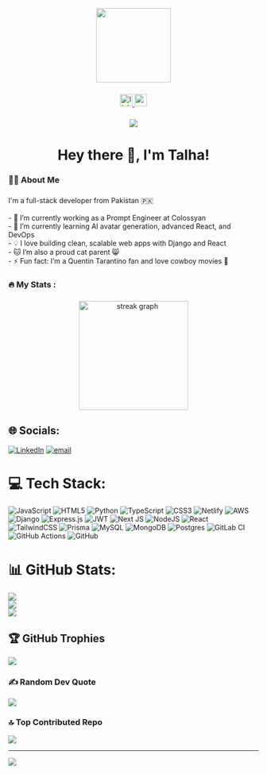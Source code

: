 <div align="center">
  <img height="150" src="https://media.giphy.com/media/M9gbBd9nbDrOTu1Mqx/giphy.gif" />
</div>

###

<div align="center">
  <a href="https://linkedin.com/in/talha-yousuf-sameja-7a9651214" target="_blank">
    <img src="https://img.shields.io/static/v1?message=LinkedIn&logo=linkedin&label=&color=0077B5&logoColor=white&labelColor=&style=for-the-badge" height="25" alt="linkedin logo" />
  </a>
  <a href="mailto:talha.samej@gmail.com">
    <img src="https://img.shields.io/static/v1?message=Email&logo=gmail&label=&color=D14836&logoColor=white&labelColor=&style=for-the-badge" height="25" alt="email logo" />
  </a>
</div>

###

<div align="center">
  <img src="https://visitor-badge.laobi.icu/badge?page_id=TalhaSameja.TalhaSameja" />
</div>

###

<h1 align="center">Hey there 👋, I'm Talha!</h1>

###

<h3 align="left">👨‍💻 About Me</h3>

###

<p align="left">
  I'm a full-stack developer from Pakistan 🇵🇰<br><br>
  - 🔭 I’m currently working as a Prompt Engineer at Colossyan<br>
  - 🌱 I’m currently learning AI avatar generation, advanced React, and DevOps<br>
  - 💡 I love building clean, scalable web apps with Django and React<br>
  - 🐱 I’m also a proud cat parent 😸<br>
  - ⚡ Fun fact: I’m a Quentin Tarantino fan and love cowboy movies 🤠
</p>


<h3 align="left">🔥   My Stats :</h3>

###

<div align="center">
  <img src="https://streak-stats.demolab.com?user=TalhaSameja&locale=en&mode=daily&theme=dark&hide_border=false&border_radius=5&order=3" height="220" alt="streak graph"  />
</div>

###
## 🌐 Socials:
[![LinkedIn](https://img.shields.io/badge/LinkedIn-%230077B5.svg?logo=linkedin&logoColor=white)](https://linkedin.com/in/talha-yousuf-sameja-7a9651214) [![email](https://img.shields.io/badge/Email-D14836?logo=gmail&logoColor=white)](mailto:talha.samej@gmail.com) 

# 💻 Tech Stack:
![JavaScript](https://img.shields.io/badge/javascript-%23323330.svg?style=for-the-badge&logo=javascript&logoColor=%23F7DF1E) ![HTML5](https://img.shields.io/badge/html5-%23E34F26.svg?style=for-the-badge&logo=html5&logoColor=white) ![Python](https://img.shields.io/badge/python-3670A0?style=for-the-badge&logo=python&logoColor=ffdd54) ![TypeScript](https://img.shields.io/badge/typescript-%23007ACC.svg?style=for-the-badge&logo=typescript&logoColor=white) ![CSS3](https://img.shields.io/badge/css3-%231572B6.svg?style=for-the-badge&logo=css3&logoColor=white) ![Netlify](https://img.shields.io/badge/netlify-%23000000.svg?style=for-the-badge&logo=netlify&logoColor=#00C7B7) ![AWS](https://img.shields.io/badge/AWS-%23FF9900.svg?style=for-the-badge&logo=amazon-aws&logoColor=white) ![Django](https://img.shields.io/badge/django-%23092E20.svg?style=for-the-badge&logo=django&logoColor=white) ![Express.js](https://img.shields.io/badge/express.js-%23404d59.svg?style=for-the-badge&logo=express&logoColor=%2361DAFB) ![JWT](https://img.shields.io/badge/JWT-black?style=for-the-badge&logo=JSON%20web%20tokens) ![Next JS](https://img.shields.io/badge/Next-black?style=for-the-badge&logo=next.js&logoColor=white) ![NodeJS](https://img.shields.io/badge/node.js-6DA55F?style=for-the-badge&logo=node.js&logoColor=white) ![React](https://img.shields.io/badge/react-%2320232a.svg?style=for-the-badge&logo=react&logoColor=%2361DAFB) ![TailwindCSS](https://img.shields.io/badge/tailwindcss-%2338B2AC.svg?style=for-the-badge&logo=tailwind-css&logoColor=white) ![Prisma](https://img.shields.io/badge/Prisma-3982CE?style=for-the-badge&logo=Prisma&logoColor=white) ![MySQL](https://img.shields.io/badge/mysql-4479A1.svg?style=for-the-badge&logo=mysql&logoColor=white) ![MongoDB](https://img.shields.io/badge/MongoDB-%234ea94b.svg?style=for-the-badge&logo=mongodb&logoColor=white) ![Postgres](https://img.shields.io/badge/postgres-%23316192.svg?style=for-the-badge&logo=postgresql&logoColor=white) ![GitLab CI](https://img.shields.io/badge/gitlab%20CI-%23181717.svg?style=for-the-badge&logo=gitlab&logoColor=white) ![GitHub Actions](https://img.shields.io/badge/github%20actions-%232671E5.svg?style=for-the-badge&logo=githubactions&logoColor=white) ![GitHub](https://img.shields.io/badge/github-%23121011.svg?style=for-the-badge&logo=github&logoColor=white)
# 📊 GitHub Stats:
![](https://github-readme-stats.vercel.app/api?username=TalhaSameja&theme=dark&hide_border=false&include_all_commits=false&count_private=false)<br/>
![](https://nirzak-streak-stats.vercel.app/?user=TalhaSameja&theme=dark&hide_border=false)<br/>
![](https://github-readme-stats.vercel.app/api/top-langs/?username=TalhaSameja&theme=dark&hide_border=false&include_all_commits=false&count_private=false&layout=compact)

## 🏆 GitHub Trophies
![](https://github-profile-trophy.vercel.app/?username=TalhaSameja&theme=radical&no-frame=false&no-bg=true&margin-w=4)

### ✍️ Random Dev Quote
![](https://quotes-github-readme.vercel.app/api?type=horizontal&theme=radical)

### 🔝 Top Contributed Repo
![](https://github-contributor-stats.vercel.app/api?username=TalhaSameja&limit=5&theme=dark&combine_all_yearly_contributions=true)

---
[![](https://visitcount.itsvg.in/api?id=TalhaSameja&icon=0&color=0)](https://visitcount.itsvg.in)

<!-- Proudly created with GPRM ( https://gprm.itsvg.in ) -->
